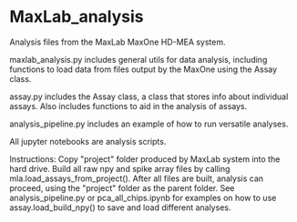 # MaxLab_analysis
Analysis files from the MaxLab MaxOne HD-MEA system.

maxlab_analysis.py includes general utils for data analysis, including functions to load data from files output by the MaxOne using the Assay class.

assay.py includes the Assay class, a class that stores info about individual assays. Also includes functions to aid in the analysis of assays.

analysis_pipeline.py includes an example of how to run versatile analyses.

All jupyter notebooks are analysis scripts.


Instructions:
Copy "project" folder produced by MaxLab system into the hard drive. Build all raw npy and spike array files by calling mla.load_assays_from_project(). After all files are built, analysis can proceed, using the "project" folder as the parent folder.
See analysis_pipeline.py or pca_all_chips.ipynb for examples on how to use assay.load_build_npy() to save and load different analyses.

